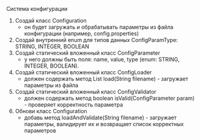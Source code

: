 Система конфигурации

1. Создай класс Configuration
   - он будет загружать и обрабатывать параметры из файла конфигурации (например, config.properties)
2. Создай внутренний enum для типов данных ConfigParamType: STRING, INTEGER, BOOLEAN
3. Создай статический вложенный класс ConfigParameter 
   - у него должны быть поля: name, value, type (enum: STRING, INTEGER, BOOLEAN).
4. Создай статический вложенный класс ConfigLoader 
   - должен содержать метод List<ConfigParameter> load(String filename) - загружает параметры из файла
5. Создай статический вложенный класс ConfigValidator 
   - должен содержать метод boolean isValid(ConfigParameter param) - проверяет корректность параметра
6. Обнови класс Configuration 
   - добавь метод loadAndValidate(String filename) - загружает параметры, валидирует их и возвращает список корректных параметров